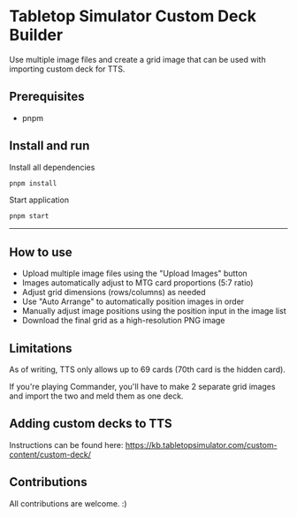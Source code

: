 # Tabletop Simulator Custom Deck Builder

Use multiple image files and create a grid image that can be used with importing custom deck for TTS.

## Prerequisites

- pnpm

## Install and run

Install all dependencies

```sh
pnpm install
```

Start application

```sh
pnpm start
```

---

## How to use

- Upload multiple image files using the "Upload Images" button
- Images automatically adjust to MTG card proportions (5:7 ratio)
- Adjust grid dimensions (rows/columns) as needed
- Use "Auto Arrange" to automatically position images in order
- Manually adjust image positions using the position input in the image list
- Download the final grid as a high-resolution PNG image

## Limitations

As of writing, TTS only allows up to 69 cards (70th card is the hidden card).

If you're playing Commander, you'll have to make 2 separate grid images and import the two and meld them as one deck.

## Adding custom decks to TTS

Instructions can be found here: https://kb.tabletopsimulator.com/custom-content/custom-deck/

## Contributions

All contributions are welcome. :)
